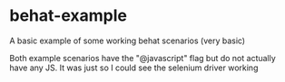 behat-example
=============

A basic example of some working behat scenarios (very basic)

Both example scenarios have the "@javascript" flag but do not actually have any JS. It was just so I could see the selenium driver working
